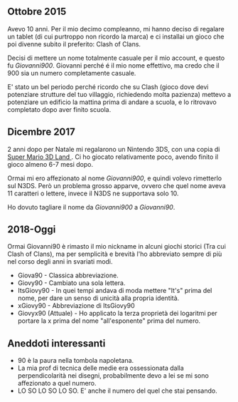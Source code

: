 
## Ottobre 2015

Avevo 10 anni.
Per il mio decimo compleanno, mi hanno deciso di regalare un tablet (di cui purtroppo non ricordo la marca) e ci installai un gioco che poi divenne subito il preferito: Clash of Clans.

Decisi di mettere un nome totalmente casuale per il mio account, e questo fu *Giovanni900*.
Giovanni perché é il mio nome effettivo, ma credo che il 900 sia un numero completamente casuale.

E' stato un bel periodo perché ricordo che su Clash (gioco dove devi potenziare strutture del tuo villaggio, richiedendo molta pazienza) mettevo a potenziare un edificio la mattina prima di andare a scuola, e lo ritrovavo completato dopo aver finito scuola.

## Dicembre 2017

2 anni dopo per Natale mi regalarono un Nintendo 3DS, con una copia di [Super Mario 3D Land ](https://it.wikipedia.org/wiki/Super_Mario_3D_Land).
Ci ho giocato relativamente poco, avendo finito il gioco almeno 6-7 mesi dopo.

Ormai mi ero affezionato al nome *Giovanni900*, e quindi volevo rimetterlo sul N3DS.
Però un problema grosso apparve, ovvero che quel nome aveva 11 caratteri o lettere, invece il N3DS ne supportava solo 10.

Ho dovuto tagliare il nome da *Giovanni900* a *Giovanni90*.

## 2018-Oggi

Ormai Giovanni90 è rimasto il mio nickname in alcuni giochi storici (Tra cui Clash of Clans), ma per semplicità e brevità l'ho abbreviato sempre di più nel corso degli anni in svariati modi.

* Giova90  - Classica abbreviazione.
* Giovy90  - Cambiato una sola lettera.
* ItsGiovy90  - In quei tempi andava di moda mettere "It's" prima del nome, per dare un senso di unicità alla propria identità.
* xGiovy90 - Abbreviazione di ItsGiovy90
* Giovyx90 (Attuale) - Ho applicato la terza proprietà dei logaritmi per portare la x prima del nome "all'esponente" prima del numero.


## Aneddoti interessanti

* 90 è la paura nella tombola napoletana.
* La mia prof di tecnica delle medie era ossessionata dalla perpendicolarità nei disegni, probabilmente devo a lei se mi sono affezionato a quel numero.
* LO SO LO SO LO SO. E' anche il numero del quel che stai pensando. 



